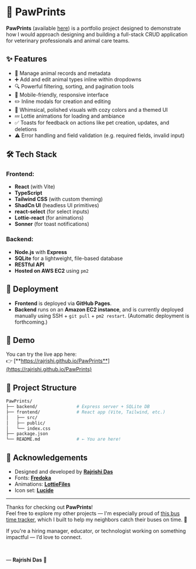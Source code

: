 # 🐾 PawPrints

**PawPrints** (available [here](https://rdas1.github.io/PawPrints/)) is a portfolio project designed to demonstrate how I would approach designing and building a full-stack CRUD application for veterinary professionals and animal care teams.

## ✨ Features

- 🐶 Manage animal records and metadata
- ➕ Add and edit animal types inline within dropdowns
- 🔍 Powerful filtering, sorting, and pagination tools
- 📱 Mobile-friendly, responsive interface
- ✏️ Inline modals for creation and editing
- 🎨 Whimsical, polished visuals with cozy colors and a themed UI
- 💤 Lottie animations for loading and ambiance
- ✅ Toasts for feedback on actions like pet creation, updates, and deletions
- ⚠️ Error handling and field validation (e.g. required fields, invalid input)

## 🛠️ Tech Stack

### Frontend:
- **React** (with Vite)
- **TypeScript**
- **Tailwind CSS** (with custom theming)
- **ShadCn UI** (headless UI primitives)
- **react-select** (for select inputs)
- **Lottie-react** (for animations)
- **Sonner** (for toast notifications)

### Backend:
- **Node.js** with **Express**
- **SQLite** for a lightweight, file-based database
- **RESTful API**
- **Hosted on AWS EC2** using `pm2`

## 🚀 Deployment

- **Frontend** is deployed via **GitHub Pages**.
- **Backend** runs on an **Amazon EC2 instance**, and is currently deployed manually using SSH + `git pull` + `pm2 restart`. (Automatic deployment is forthcoming.)

## 📸 Demo

You can try the live app here:  
👉 [**https://rajrishi.github.io/PawPrints**](https://rajrishi.github.io/PawPrints)

## 📂 Project Structure

```bash
PawPrints/
├── backend/               # Express server + SQLite DB
├── frontend/              # React app (Vite, Tailwind, etc.)
│   ├── src/
│   ├── public/
│   └── index.css
├── package.json
└── README.md              # ← You are here!
```
## 🤝 Acknowledgements

- Designed and developed by [**Rajrishi Das**](https://github.com/rdas1)
- Fonts: [**Fredoka**](https://fonts.google.com/specimen/Fredoka)
- Animations: [**LottieFiles**](https://lottiefiles.com)
- Icon set: [**Lucide**](https://lucide.dev/)

---

Thanks for checking out **PawPrints**!  
Feel free to explore my other projects — I'm especially proud of [this bus time tracker](https://github.com/rdas1/bus-time), which I built to help my neighbors catch their buses on time. 🚌

If you're a hiring manager, educator, or technologist working on something impactful — I’d love to connect.

<br/>

— **Rajrishi Das** 🐾
